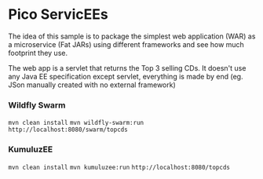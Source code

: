 # Pico ServicEEs

The idea of this sample is to package the simplest web application (WAR) as a microservice (Fat JARs) using different frameworks and see how much footprint they use. 

The web app is a servlet that returns the Top 3 selling CDs. It doesn't use any Java EE specification except servlet, everything is made by end (eg. JSon manually created with no external framework)

### Wildfly Swarm 

`mvn clean install`
`mvn wildfly-swarm:run`
`http://localhost:8080/swarm/topcds`

### KumuluzEE

`mvn clean install`
`mvn kumuluzee:run`
`http://localhost:8080/topcds`